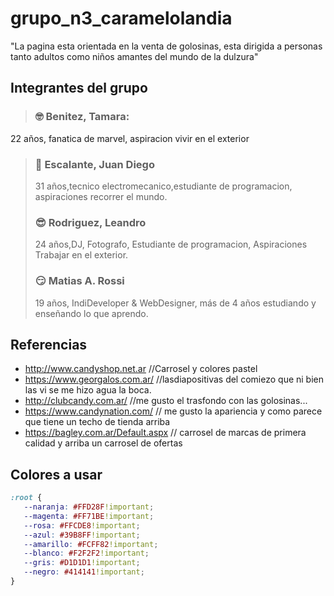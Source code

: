 # grupo_n3_caramelolandia
"La pagina esta orientada en la venta de golosinas, esta dirigida a personas tanto adultos como niños amantes del mundo de la dulzura"

## Integrantes del grupo
> ### 🤓 Benitez, Tamara: 
22 años, fanatica de marvel, aspiracion vivir en el exterior
> ### 🤡 Escalante, Juan Diego
> 31 años,tecnico electromecanico,estudiante de programacion, aspiraciones recorrer el mundo.
> ### 😎 Rodriguez, Leandro
> 24 años,DJ, Fotografo, Estudiante de programacion, Aspiraciones Trabajar en el exterior.
> ### 😏 Matias A. Rossi
> 19 años, IndiDeveloper & WebDesigner, más de 4 años estudiando y enseñando lo que aprendo.

## Referencias

- http://www.candyshop.net.ar //Carrosel y colores pastel
- https://www.georgalos.com.ar/   //lasdiapositivas del comiezo que ni bien las vi se me hizo agua la boca.
- http://clubcandy.com.ar/ //me gusto el trasfondo con las golosinas... 
- https://www.candynation.com/ // me gusto la apariencia y como parece que tiene un techo de tienda arriba
- https://bagley.com.ar/Default.aspx // carrosel de marcas de primera calidad y arriba un carrosel de ofertas

## Colores a usar
```css
:root {
   --naranja: #FFD28F!important;
   --magenta: #FF71BE!important;
   --rosa: #FFCDE8!important;
   --azul: #39B8FF!important;
   --amarillo: #FCFF82!important;
   --blanco: #F2F2F2!important;
   --gris: #D1D1D1!important;
   --negro: #414141!important;
}
```
